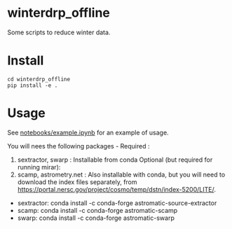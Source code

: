 # winterdrp_offline
Some scripts to reduce winter data.

# Install
```
cd winterdrp_offline
pip install -e .
```

# Usage 
See [notebooks/example.ipynb](winterdrp_offline/notebooks/example.ipynb) for an example of usage.

You will nees the following packages - 
Required : 
1. sextractor, swarp : Installable from conda
Optional (but required for running mirar): 
2. scamp, astrometry.net : Also installable with conda, but you will need to download the 
index files separately, from https://portal.nersc.gov/project/cosmo/temp/dstn/index-5200/LITE/.

- sextractor: conda install -c conda-forge astromatic-source-extractor
- scamp: conda install -c conda-forge astromatic-scamp
- swarp: conda install -c conda-forge astromatic-swarp
